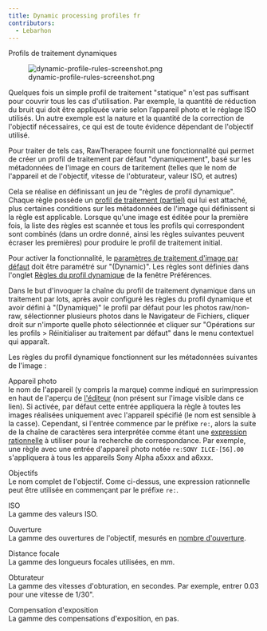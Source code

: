 ```yaml
---
title: Dynamic processing profiles fr
contributors:
  - Lebarhon
---
```


<div class="pagetitle">

Profils de traitement dynamiques

</div>

<figure>
<img src="/images/dynamic-profile-rules-screenshot.png"
title="dynamic-profile-rules-screenshot.png" />
<figcaption>dynamic-profile-rules-screenshot.png</figcaption>
</figure>

Quelques fois un simple profil de traitement "statique" n'est pas
suffisant pour couvrir tous les cas d'utilisation. Par exemple, la
quantité de réduction du bruit qui doit être appliquée varie selon
l’appareil photo et le réglage ISO utilisés. Un autre exemple est la
nature et la quantité de la correction de l'objectif nécessaires, ce qui
est de toute évidence dépendant de l'objectif utilisé.

Pour traiter de tels cas, RawTherapee fournit une fonctionnalité qui
permet de créer un profil de traitement par défaut "dynamiquement", basé
sur les métadonnées de l'image en cours de taritement (telles que le nom
de l'appareil et de l'objectif, vitesse de l'obturateur, valeur ISO, et
autres)

Cela se réalise en définissant un jeu de "règles de profil dynamique".
Chaque règle possède un [profil de traitement
(partiel)](Creating_processing_profiles_for_general_use/fr.md)
qui lui est attaché, plus certaines conditions sur les métadonnées de
l'image qui définissent si la règle est applicable. Lorsque qu'une image
est éditée pour la première fois, la liste des règles est scannée et
tous les profils qui correspondent sont combinés (dans un ordre donné,
ainsi les règles suivantes peuvent écraser les premières) pour produire
le profil de traitement initial.

Pour activer la fonctionnalité, le [paramètres de traitement d'image par
défaut](Preferences/fr#Paramètres_de_traitement_d'image_par_défaut.md)
doit être paramétré sur "(Dynamic)". Les règles sont définies dans
l'onglet [Règles du profil
dynamique](Preferences/fr#L'onglet_Règles_du_profil_dynamique.md)
de la fenêtre Préférences.

Dans le but d'invoquer la chaîne du profil de traitement dynamique dans
un traitement par lots, après avoir configuré les règles du profil
dynamique et avoir défini à "(Dynamique)" le profil par défaut pour les
photos raw/non-raw, sélectionner plusieurs photos dans le Navigateur de
Fichiers, cliquer droit sur n'importe quelle photo sélectionnée et
cliquer sur "Opérations sur les profils \> Réinitialiser au traitement
par défaut" dans le menu contextuel qui apparaît.

Les règles du profil dynamique fonctionnent sur les métadonnées
suivantes de l'image :

Appareil photo  
le nom de l'appareil (y compris la marque) comme indiqué en
surimpression en haut de l'aperçu de
[l'éditeur](the_image_editor_tab/fr) (non présent sur l'image
visible dans ce lien). Si activée, par défaut cette entrée appliquera la
règle à toutes les images réalisées uniquement avec l'appareil spécifié
(le nom est sensible à la casse). Cependant, si l'entrée commence par le
préfixe `re:`, alors la suite de la chaîne de caractères sera
interprétée comme étant une [expression
rationnelle](https://fr.wikipedia.org/wiki/Expression_rationnelle) à
utiliser pour la recherche de correspondance. Par exemple, une règle
avec une entrée d'appareil photo notée `re:SONY ILCE-[56].00`
s'appliquera à tous les appareils Sony Alpha a5xxx and a6xxx.

<!-- -->

Objectifs  
Le nom complet de l'objectif. Come ci-dessus, une expression rationnelle
peut être utilisée en commençant par le préfixe `re:`.

<!-- -->

ISO  
La gamme des valeurs ISO.

<!-- -->

Ouverture  
La gamme des ouvertures de l'objectif, mesurés en [nombre
d'ouverture](https://fr.wikipedia.org/wiki/Ouverture_(photographie)).

<!-- -->

Distance focale  
La gamme des longueurs focales utilisées, en mm.

<!-- -->

Obturateur  
La gamme des vitesses d'obturation, en secondes. Par exemple, entrer
0.03 pour une vitesse de 1/30".

<!-- -->

Compensation d'exposition  
La gamme des compensations d'exposition, en pas.
